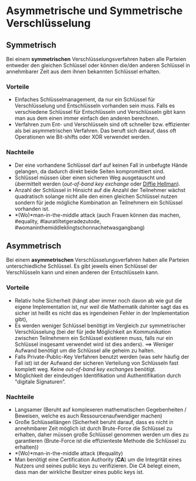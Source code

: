 # Asymmetrische und Symmetrische Verschlüsselung

## Symmetrisch

Bei einem **symmetrischen** Verschlüsselungsverfahren haben alle Parteien entweder den gleichen Schlüssel oder können die/den anderen Schlüssel in annehmbarer Zeit aus dem ihnen bekannten Schlüssel erhalten.

### Vorteile

- Einfaches Schlüsselmanagement, da nur ein Schlüssel für Verschlüsselung und Entschlüsseln vorhanden sein muss. Falls es verschiedene Schlüssel für Entschlüsseln und Verschlüsseln gibt kann man aus dem einen immer einfach den anderen berechnen.
- Verfahren zum Ent- und Verschlüsseln sind oft schneller bzw. effizienter als bei asymmetrischen Verfahren. Das beruft sich darauf, dass oft Operationen wie Bit-shifts oder XOR verwendet werden.

### Nachteile

- Der eine vorhandene Schlüssel darf auf keinen Fall in unbefugte Hände gelangen, da dadurch direkt beide Seiten kompromittiert sind.
- Schlüssel müssen über einen sicheren Weg ausgetauscht und übermittelt werden (*out-of-band key exchange* oder [Diffie Hellman](#/informatik/diffie_hellman.md)).
- Anzahl der Schlüssel in Hinsicht auf die Anzahl der Teilnehmer wächst quadratisch solange nicht alle den einen gleichen Schlüssel nutzen sondern für jede mögliche Kombination an Teilnehmern ein Schlüssel vorhanden ist.
- *(Wo)*man-in-the-middle attack (auch Frauen können das machen, #equality, #lauratiltetgeradezutode, #womaninthemiddleklingtschonnachetwasgangbang)

## Asymmetrisch

Bei einem **asymmetrischen** Verschlüsselungsverfahren haben alle Parteien unterschiedliche Schlüssel. Es gibt jeweils einen Schlüssel der Verschlüsseln kann und einen anderen der Entschlüsseln kann. 

### Vorteile

- Relativ hohe Sicherheit (hängt aber immer noch davon ab wie gut die eigene Implementation ist, nur weil die Mathematik dahinter sagt das es sicher ist heißt es nicht das es irgendeinen Fehler in der Implementation gibt),
- Es werden weniger Schlüssel benötigt im Vergleich zur symmetrischer Verschlüsselung (bei der für jede Möglichkeit an Kommunikation zwischen Teilnehmern ein Schlüssel existieren muss, falls nur ein Schlüssel insgesamt verwendet wird ist dies anders). $\implies$ Weniger Aufwand benötigt um die Schlüssel alle geheim zu halten.
- Falls Private-Public-Key Verfahren benutzt werden (was sehr häufig der Fall ist) ist der Aufwand der sicheren Verteilung von Schlüsseln fast komplett weg. Keine *out-of-band key exchanges* benötigt. 
- Möglichkeit der eindeutigen Identifikation und Authentifikation durch "digitale Signaturen”.

### Nachteile

- Langsamer (Beruht auf komplexeren mathematischen Gegebenheiten / Beweisen, welche es auch Ressourcenaufwendiger machen)
- Große Schlüssellängen (Sicherheit beruht darauf, dass es nicht in annehmbarer Zeit möglich ist durch Brute-Force die Schlüssel zu erhalten, daher müssen große Schlüssel genommen werden um dies zu garantieren (Brute-Force ist die effizienteste Methode die Schlüssel zu erhalten))
- *(Wo)*man-in-the-middle attack (#equality)
- Man benötigt eine Certification Authority (**CA**) um die Integrität eines Nutzers und seines public keys zu verifizieren. Die *CA* belegt einem, dass man der wirkliche Besitzer eines public keys ist. 
